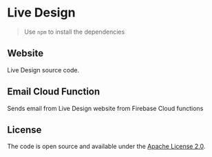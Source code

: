 # Live Design

> Use `npm` to install the dependencies

## Website

Live Design source code.

## Email Cloud Function

Sends email from Live Design website from Firebase Cloud functions

## License

The code is open source and available under the [Apache License 2.0](LICENSE.md).
